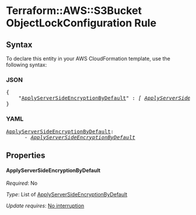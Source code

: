 # Terraform::AWS::S3Bucket ObjectLockConfiguration Rule

## Syntax

To declare this entity in your AWS CloudFormation template, use the following syntax:

### JSON

<pre>
{
    "<a href="#applyserversideencryptionbydefault" title="ApplyServerSideEncryptionByDefault">ApplyServerSideEncryptionByDefault</a>" : <i>[ <a href="objectlockconfiguration-rule-applyserversideencryptionbydefault.md">ApplyServerSideEncryptionByDefault</a>, ... ]</i>
}
</pre>

### YAML

<pre>
<a href="#applyserversideencryptionbydefault" title="ApplyServerSideEncryptionByDefault">ApplyServerSideEncryptionByDefault</a>: <i>
      - <a href="objectlockconfiguration-rule-applyserversideencryptionbydefault.md">ApplyServerSideEncryptionByDefault</a></i>
</pre>

## Properties

#### ApplyServerSideEncryptionByDefault

_Required_: No

_Type_: List of <a href="objectlockconfiguration-rule-applyserversideencryptionbydefault.md">ApplyServerSideEncryptionByDefault</a>

_Update requires_: [No interruption](https://docs.aws.amazon.com/AWSCloudFormation/latest/UserGuide/using-cfn-updating-stacks-update-behaviors.html#update-no-interrupt)

